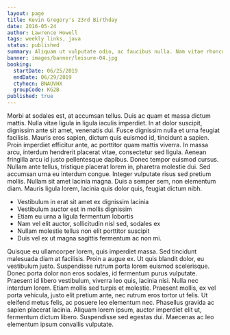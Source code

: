 ```yaml
---
layout: page
title: Kevin Gregory's 23rd Birthday
date: 2016-05-24
author: Lawrence Howell
tags: weekly links, java
status: published
summary: Aliquam ut vulputate odio, ac faucibus nulla. Nam vitae rhoncus.
banner: images/banner/leisure-04.jpg
booking:
  startDate: 06/25/2019
  endDate: 06/29/2019
  ctyhocn: BNAUVHX
  groupCode: KG2B
published: true
---
```

Morbi at sodales est, at accumsan tellus. Duis ac quam et massa dictum mattis. Nulla vitae ligula in ligula iaculis imperdiet. In at dolor suscipit, dignissim ante sit amet, venenatis dui. Fusce dignissim nulla et urna feugiat facilisis. Mauris eros sapien, dictum quis euismod id, tincidunt a sapien. Proin imperdiet efficitur ante, ac porttitor quam mattis viverra. In massa arcu, interdum hendrerit placerat vitae, consectetur sed ligula. Aenean fringilla arcu id justo pellentesque dapibus. Donec tempor euismod cursus. Nullam ante tellus, tristique placerat lorem in, pharetra molestie dui. Sed accumsan urna eu interdum congue. Integer vulputate risus sed pretium mollis. Nullam sit amet lacinia magna. Duis a semper sem, non elementum diam. Mauris ligula lorem, lacinia quis dolor quis, feugiat dictum nibh.

* Vestibulum in erat sit amet ex dignissim lacinia
* Vestibulum auctor est in mollis dignissim
* Etiam eu urna a ligula fermentum lobortis
* Nam vel elit auctor, sollicitudin nisl sed, sodales ex
* Nullam molestie tellus non elit porttitor suscipit
* Duis vel ex ut magna sagittis fermentum ac non mi.

Quisque eu ullamcorper lorem, quis imperdiet massa. Sed tincidunt malesuada diam at facilisis. Proin a augue ex. Ut quis blandit dolor, eu vestibulum justo. Suspendisse rutrum porta lorem euismod scelerisque. Donec porta dolor non eros sodales, id fermentum purus vulputate. Praesent id libero vestibulum, viverra leo quis, lacinia nisi. Nulla nec interdum lorem. Etiam mollis sed turpis et molestie. Praesent mollis, ex vel porta vehicula, justo elit pretium ante, nec rutrum eros tortor ut felis. Ut eleifend metus felis, ac posuere leo elementum nec. Phasellus gravida ac sapien placerat lacinia. Aliquam lorem ipsum, auctor imperdiet elit ut, fermentum dictum libero. Suspendisse sed egestas dui. Maecenas ac leo elementum ipsum convallis vulputate.
